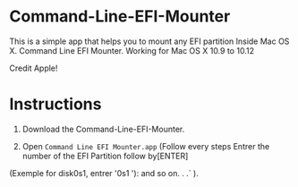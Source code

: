 # Command-Line-EFI-Mounter
This is a simple app that helps you to mount any EFI partition
Inside Mac OS X. 
Command Line EFI Mounter.
Working for Mac OS X 10.9 to 10.12
  
Credit Apple!

# Instructions

1.  Download the Command-Line-EFI-Mounter.
 
2.  Open `Command Line EFI Mounter.app`
(Follow every steps
Entrer the number of the EFI Partition follow by[ENTER] 

(Exemple for disk0s1, entrer '0s1 '):
and so on. . .` ).
